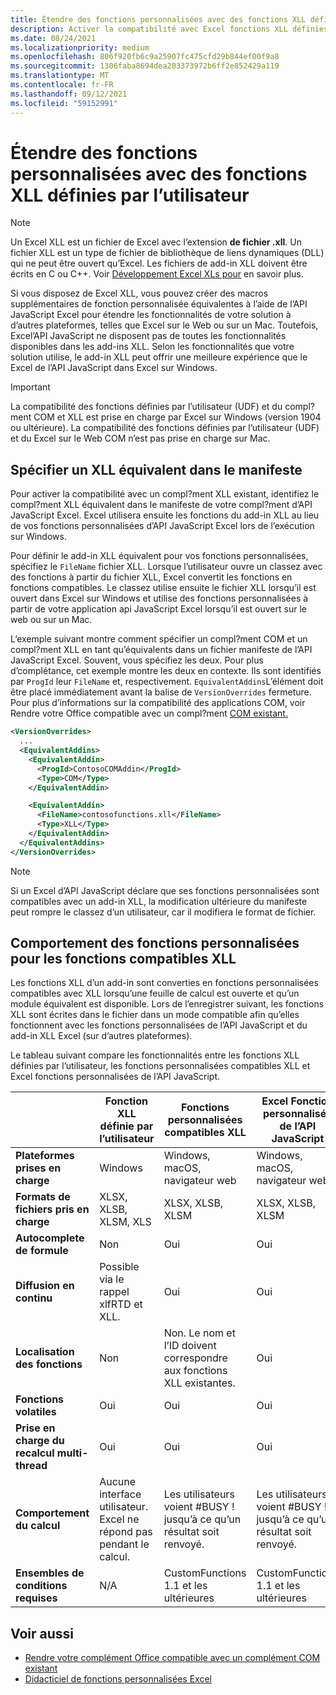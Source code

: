 ```yaml
---
title: Étendre des fonctions personnalisées avec des fonctions XLL définies par l’utilisateur
description: Activer la compatibilité avec Excel fonctions XLL définies par l’utilisateur qui ont des fonctionnalités équivalentes à vos fonctions personnalisées
ms.date: 08/24/2021
ms.localizationpriority: medium
ms.openlocfilehash: 806f920fb6c9a25907fc475cfd29b844ef00f9a8
ms.sourcegitcommit: 1306faba8694dea203373972b6ff2e852429a119
ms.translationtype: MT
ms.contentlocale: fr-FR
ms.lasthandoff: 09/12/2021
ms.locfileid: "59152991"
---
```

# <a name="extend-custom-functions-with-xll-user-defined-functions"></a>Étendre des fonctions personnalisées avec des fonctions XLL définies par l’utilisateur

> [!NOTE]
> Un Excel XLL est un fichier de Excel avec l’extension **de fichier .xll**. Un fichier XLL est un type de fichier de bibliothèque de liens dynamiques (DLL) qui ne peut être ouvert qu’Excel. Les fichiers de add-in XLL doivent être écrits en C ou C++. Voir [Développement Excel XLs pour](/office/client-developer/excel/developing-excel-xlls) en savoir plus.

Si vous disposez de Excel XLL, vous pouvez créer des macros supplémentaires de fonction personnalisée équivalentes à l’aide de l’API JavaScript Excel pour étendre les fonctionnalités de votre solution à d’autres plateformes, telles que Excel sur le Web ou sur un Mac. Toutefois, Excel’API JavaScript ne disposent pas de toutes les fonctionnalités disponibles dans les add-ins XLL. Selon les fonctionnalités que votre solution utilise, le add-in XLL peut offrir une meilleure expérience que le Excel de l’API JavaScript dans Excel sur Windows.

> [!IMPORTANT]
> La compatibilité des fonctions définies par l’utilisateur (UDF) et du compl?ment COM et XLL est prise en charge par Excel sur Windows (version 1904 ou ultérieure). La compatibilité des fonctions définies par l’utilisateur (UDF) et du Excel sur le Web COM n’est pas prise en charge sur Mac.

## <a name="specify-equivalent-xll-in-the-manifest"></a>Spécifier un XLL équivalent dans le manifeste

Pour activer la compatibilité avec un compl?ment XLL existant, identifiez le compl?ment XLL équivalent dans le manifeste de votre compl?ment d’API JavaScript Excel. Excel utilisera ensuite les fonctions du add-in XLL au lieu de vos fonctions personnalisées d’API JavaScript Excel lors de l’exécution sur Windows.

Pour définir le add-in XLL équivalent pour vos fonctions personnalisées, spécifiez le `FileName` fichier XLL. Lorsque l’utilisateur ouvre un classez avec des fonctions à partir du fichier XLL, Excel convertit les fonctions en fonctions compatibles. Le classez utilise ensuite le fichier XLL lorsqu’il est ouvert dans Excel sur Windows et utilise des fonctions personnalisées à partir de votre application api JavaScript Excel lorsqu’il est ouvert sur le web ou sur un Mac.

L’exemple suivant montre comment spécifier un compl?ment COM et un compl?ment XLL en tant qu’équivalents dans un fichier manifeste de l’API JavaScript Excel. Souvent, vous spécifiez les deux. Pour plus d’complétance, cet exemple montre les deux en contexte. Ils sont identifiés par `ProgId` leur `FileName` et, respectivement. `EquivalentAddins`L’élément doit être placé immédiatement avant la balise de `VersionOverrides` fermeture. Pour plus d’informations sur la compatibilité des applications COM, voir Rendre votre Office compatible avec un compl?ment [COM existant.](../develop/make-office-add-in-compatible-with-existing-com-add-in.md)

```xml
<VersionOverrides>
  ...
  <EquivalentAddins>
    <EquivalentAddin>
      <ProgId>ContosoCOMAddin</ProgId>
      <Type>COM</Type>
    </EquivalentAddin>

    <EquivalentAddin>
      <FileName>contosofunctions.xll</FileName>
      <Type>XLL</Type>
    </EquivalentAddin>
  </EquivalentAddins>
</VersionOverrides>
```

> [!NOTE]
> Si un Excel d’API JavaScript déclare que ses fonctions personnalisées sont compatibles avec un add-in XLL, la modification ultérieure du manifeste peut rompre le classez d’un utilisateur, car il modifiera le format de fichier.

## <a name="custom-function-behavior-for-xll-compatible-functions"></a>Comportement des fonctions personnalisées pour les fonctions compatibles XLL

Les fonctions XLL d’un add-in sont converties en fonctions personnalisées compatibles avec XLL lorsqu’une feuille de calcul est ouverte et qu’un module équivalent est disponible. Lors de l’enregistrer suivant, les fonctions XLL sont écrites dans le fichier dans un mode compatible afin qu’elles fonctionnent avec les fonctions personnalisées de l’API JavaScript et du add-in XLL Excel (sur d’autres plateformes).

Le tableau suivant compare les fonctionnalités entre les fonctions XLL définies par l’utilisateur, les fonctions personnalisées compatibles XLL et Excel fonctions personnalisées de l’API JavaScript.

|         |Fonction XLL définie par l’utilisateur |Fonctions personnalisées compatibles XLL |Excel Fonction personnalisée de l’API JavaScript |
|---------|---------|---------|---------|
| **Plateformes prises en charge** | Windows | Windows, macOS, navigateur web | Windows, macOS, navigateur web |
| **Formats de fichiers pris en charge** | XLSX, XLSB, XLSM, XLS | XLSX, XLSB, XLSM | XLSX, XLSB, XLSM |
| **Autocomplete de formule** | Non | Oui | Oui |
| **Diffusion en continu** | Possible via le rappel xlfRTD et XLL. | Oui | Oui |
| **Localisation des fonctions** | Non | Non. Le nom et l’ID doivent correspondre aux fonctions XLL existantes. | Oui |
| **Fonctions volatiles** | Oui | Oui | Oui |
| **Prise en charge du recalcul multi-thread** | Oui | Oui | Oui |
| **Comportement du calcul** | Aucune interface utilisateur. Excel ne répond pas pendant le calcul. | Les utilisateurs voient #BUSY ! jusqu’à ce qu’un résultat soit renvoyé. | Les utilisateurs voient #BUSY ! jusqu’à ce qu’un résultat soit renvoyé. |
| **Ensembles de conditions requises** | N/A | CustomFunctions 1.1 et les ultérieures | CustomFunctions 1.1 et les ultérieures |

## <a name="see-also"></a>Voir aussi

- [Rendre votre complément Office compatible avec un complément COM existant](../develop/make-office-add-in-compatible-with-existing-com-add-in.md)
- [Didacticiel de fonctions personnalisées Excel](../tutorials/excel-tutorial-create-custom-functions.md)
